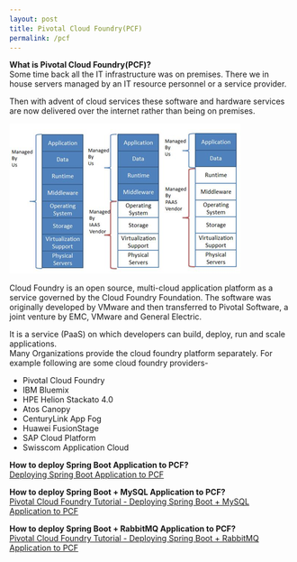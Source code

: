 ```yaml
---
layout: post
title: Pivotal Cloud Foundry(PCF)
permalink: /pcf
---
```


**What is Pivotal Cloud Foundry(PCF)?**  
Some time back all the IT infrastructure was on premises. There we in house servers managed by an IT resource personnel or a service provider.

Then with advent of cloud services these software and hardware services are now delivered over the internet rather than being on premises.

![](https://github.com/arpit04tripathi/files-cdn/raw/cdn/webservices/microservices/spring-cloud.png)

Cloud Foundry is an open source, multi-cloud application platform as a service governed by the Cloud Foundry Foundation. The software was originally developed by VMware and then transferred to Pivotal Software, a joint venture by EMC, VMware and General Electric.

It is a service (PaaS) on which developers can build, deploy, run and scale applications.   
Many Organizations provide the cloud foundry platform separately. For example following are some cloud foundry providers-
-	Pivotal Cloud Foundry
-	IBM Bluemix
-	HPE Helion Stackato 4.0
-	Atos Canopy
-	CenturyLink App Fog
-	Huawei FusionStage
-	SAP Cloud Platform
-	Swisscom Application Cloud

**How to deploy Spring Boot Application to PCF?**  
[Deploying Spring Boot Application to PCF](https://www.javainuse.com/pcf/pcf-hello)

**How to deploy Spring Boot + MySQL Application to PCF?**  
[Pivotal Cloud Foundry Tutorial - Deploying Spring Boot + MySQL Application to PCF](https://www.javainuse.com/pcf/pcf-sql)

**How to deploy Spring Boot + RabbitMQ Application to PCF?**  
[Pivotal Cloud Foundry Tutorial - Deploying Spring Boot + RabbitMQ Application to PCF](https://www.javainuse.com/pcf/pcf-rabbitmq)

